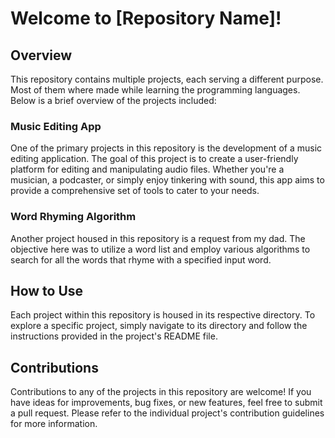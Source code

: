 # Welcome to [Repository Name]!

## Overview
This repository contains multiple projects, each serving a different purpose. Most of them where made while learning the programming languages. Below is a brief overview of the projects included:

### Music Editing App
One of the primary projects in this repository is the development of a music editing application. The goal of this project is to create a user-friendly platform for editing and manipulating audio files. Whether you're a musician, a podcaster, or simply enjoy tinkering with sound, this app aims to provide a comprehensive set of tools to cater to your needs.

### Word Rhyming Algorithm
Another project housed in this repository is a request from my dad. The objective here was to utilize a word list and employ various algorithms to search for all the words that rhyme with a specified input word.

## How to Use
Each project within this repository is housed in its respective directory. To explore a specific project, simply navigate to its directory and follow the instructions provided in the project's README file.

## Contributions
Contributions to any of the projects in this repository are welcome! If you have ideas for improvements, bug fixes, or new features, feel free to submit a pull request. Please refer to the individual project's contribution guidelines for more information.



